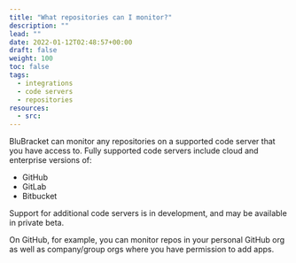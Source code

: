 ```yaml
---
title: "What repositories can I monitor?"
description: ""
lead: ""
date: 2022-01-12T02:48:57+00:00
draft: false
weight: 100
toc: false
tags:
  - integrations
  - code servers
  - repositories
resources:
  - src:
---
```


BluBracket can monitor any repositories on a supported code server that you have access to. Fully supported code servers include cloud and enterprise versions of:

- GitHub
- GitLab
- Bitbucket

Support for additional code servers is in development, and may be available in private beta.

On GitHub, for example, you can monitor repos in your personal GitHub org as well as company/group orgs where you have permission to add apps.
